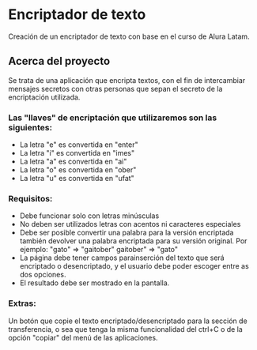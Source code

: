 # Encriptador de texto

Creación de un encriptador de texto con base en el curso de Alura Latam.

## Acerca del proyecto
Se trata de una aplicación que encripta textos, con el fin de intercambiar mensajes secretos con otras personas que sepan el secreto de la encriptación utilizada.

### Las "llaves" de encriptación que utilizaremos son las siguientes:

- La letra "e" es convertida en "enter"
- La letra "i" es convertida en "imes"
- La letra "a" es convertida en "ai"
- La letra "o" es convertida en "ober"
- La letra "u" es convertida en "ufat"

### Requisitos:

- Debe funcionar solo con letras minúsculas
- No deben ser utilizados letras con acentos ni caracteres especiales
- Debe ser posible convertir una palabra para la versión encriptada también devolver una palabra encriptada para su versión original.
Por ejemplo:
"gato" => "gaitober"
gaitober" => "gato"
- La página debe tener campos parainserción del texto que será encriptado o desencriptado, y el usuario debe poder escoger entre as dos opciones.
- El resultado debe ser mostrado en la pantalla.

### Extras:
Un botón que copie el texto encriptado/desencriptado para la sección de transferencia, o sea que tenga la misma funcionalidad del ctrl+C o de la opción "copiar" del menú de las aplicaciones.
